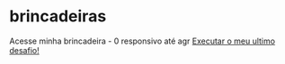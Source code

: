 # brincadeiras
Acesse minha brincadeira - 0 responsivo até agr
<a href="https://eulioruda.github.io/brincadeiras/teste1/index"> Executar o meu ultimo desafio!
